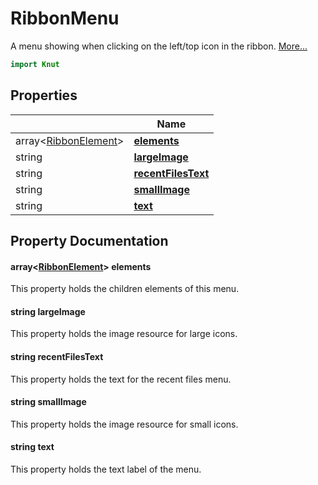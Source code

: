 # RibbonMenu

A menu showing when clicking on the left/top icon in the ribbon. [More...](#detailed-description)

```qml
import Knut
```

## Properties

| | Name |
|-|-|
|array&lt;[RibbonElement](../knut/ribbonelement.md)>|**[elements](#elements)**|
|string|**[largeImage](#largeImage)**|
|string|**[recentFilesText](#recentFilesText)**|
|string|**[smallImage](#smallImage)**|
|string|**[text](#text)**|

## Property Documentation

#### <a name="elements"></a>array&lt;[RibbonElement](../knut/ribbonelement.md)> **elements**

This property holds the children elements of this menu.

#### <a name="largeImage"></a>string **largeImage**

This property holds the image resource for large icons.

#### <a name="recentFilesText"></a>string **recentFilesText**

This property holds the text for the recent files menu.

#### <a name="smallImage"></a>string **smallImage**

This property holds the image resource for small icons.

#### <a name="text"></a>string **text**

This property holds the text label of the menu.
